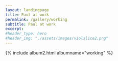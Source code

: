 ```yaml
---
layout: landingpage
title: Paul at work
permalink: /gallery/working
subtitle: Paul at work
excerpt: 
#header_type: hero
#header_img: "./assets/images/violslice2.png"
---
```


{% include album2.html albumname="working" %}








